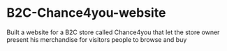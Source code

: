  # B2C-Chance4you-website
 
 Built a website for a B2C store called Chance4you that let the store owner present his merchandise for visitors people to browse and buy
